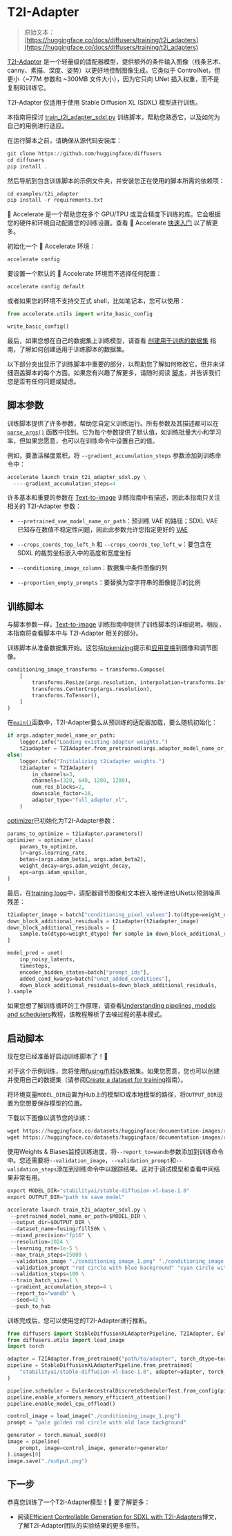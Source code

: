# T2I-Adapter

> 原始文本：[https://huggingface.co/docs/diffusers/training/t2i_adapters](https://huggingface.co/docs/diffusers/training/t2i_adapters)

[T2I-Adapter](https://hf.co/papers/2302.08453) 是一个轻量级的适配器模型，提供额外的条件输入图像（线条艺术、canny、素描、深度、姿势）以更好地控制图像生成。它类似于 ControlNet，但更小（~77M 参数和 ~300MB 文件大小），因为它只向 UNet 插入权重，而不是复制和训练它。

T2I-Adapter 仅适用于使用 Stable Diffusion XL (SDXL) 模型进行训练。

本指南将探讨 [train_t2i_adapter_sdxl.py](https://github.com/huggingface/diffusers/blob/main/examples/t2i_adapter/train_t2i_adapter_sdxl.py) 训练脚本，帮助您熟悉它，以及如何为自己的用例进行适应。

在运行脚本之前，请确保从源代码安装库：

```py
git clone https://github.com/huggingface/diffusers
cd diffusers
pip install .
```

然后导航到包含训练脚本的示例文件夹，并安装您正在使用的脚本所需的依赖项：

```py
cd examples/t2i_adapter
pip install -r requirements.txt
```

🤗 Accelerate 是一个帮助您在多个 GPU/TPU 或混合精度下训练的库。它会根据您的硬件和环境自动配置您的训练设置。查看 🤗 Accelerate [快速入门](https://huggingface.co/docs/accelerate/quicktour) 以了解更多。

初始化一个 🤗 Accelerate 环境：

```py
accelerate config
```

要设置一个默认的 🤗 Accelerate 环境而不选择任何配置：

```py
accelerate config default
```

或者如果您的环境不支持交互式 shell，比如笔记本，您可以使用：

```py
from accelerate.utils import write_basic_config

write_basic_config()
```

最后，如果您想在自己的数据集上训练模型，请查看 [创建用于训练的数据集](create_dataset) 指南，了解如何创建适用于训练脚本的数据集。

以下部分突出显示了训练脚本中重要的部分，以帮助您了解如何修改它，但并未详细涵盖脚本的每个方面。如果您有兴趣了解更多，请随时阅读 [脚本](https://github.com/huggingface/diffusers/blob/main/examples/t2i_adapter/train_t2i_adapter_sdxl.py)，并告诉我们您是否有任何问题或疑虑。

## 脚本参数

训练脚本提供了许多参数，帮助您自定义训练运行。所有参数及其描述都可以在 [`parse_args()`](https://github.com/huggingface/diffusers/blob/aab6de22c33cc01fb7bc81c0807d6109e2c998c9/examples/t2i_adapter/train_t2i_adapter_sdxl.py#L233) 函数中找到。它为每个参数提供了默认值，如训练批量大小和学习率，但如果您愿意，也可以在训练命令中设置自己的值。

例如，要激活梯度累积，将 `--gradient_accumulation_steps` 参数添加到训练命令中：

```py
accelerate launch train_t2i_adapter_sdxl.py \
  ----gradient_accumulation_steps=4
```

许多基本和重要的参数在 [Text-to-image](text2image#script-parameters) 训练指南中有描述，因此本指南只关注相关的 T2I-Adapter 参数：

+   `--pretrained_vae_model_name_or_path`：预训练 VAE 的路径；SDXL VAE 已知存在数值不稳定性问题，因此此参数允许您指定更好的 [VAE](https://huggingface.co/madebyollin/sdxl-vae-fp16-fix)

+   `--crops_coords_top_left_h` 和 `--crops_coords_top_left_w`：要包含在 SDXL 的裁剪坐标嵌入中的高度和宽度坐标

+   `--conditioning_image_column`：数据集中条件图像的列

+   `--proportion_empty_prompts`：要替换为空字符串的图像提示的比例

## 训练脚本

与脚本参数一样，[Text-to-image](text2image#training-script) 训练指南中提供了训练脚本的详细说明。相反，本指南将查看脚本中与 T2I-Adapter 相关的部分。

训练脚本从准备数据集开始。这包括[tokenizing](https://github.com/huggingface/diffusers/blob/aab6de22c33cc01fb7bc81c0807d6109e2c998c9/examples/t2i_adapter/train_t2i_adapter_sdxl.py#L674)提示和[应用变换](https://github.com/huggingface/diffusers/blob/aab6de22c33cc01fb7bc81c0807d6109e2c998c9/examples/t2i_adapter/train_t2i_adapter_sdxl.py#L714)到图像和调节图像。

```py
conditioning_image_transforms = transforms.Compose(
    [
        transforms.Resize(args.resolution, interpolation=transforms.InterpolationMode.BILINEAR),
        transforms.CenterCrop(args.resolution),
        transforms.ToTensor(),
    ]
)
```

在[`main()`](https://github.com/huggingface/diffusers/blob/aab6de22c33cc01fb7bc81c0807d6109e2c998c9/examples/t2i_adapter/train_t2i_adapter_sdxl.py#L770)函数中，T2I-Adapter要么从预训练的适配器加载，要么随机初始化：

```py
if args.adapter_model_name_or_path:
    logger.info("Loading existing adapter weights.")
    t2iadapter = T2IAdapter.from_pretrained(args.adapter_model_name_or_path)
else:
    logger.info("Initializing t2iadapter weights.")
    t2iadapter = T2IAdapter(
        in_channels=3,
        channels=(320, 640, 1280, 1280),
        num_res_blocks=2,
        downscale_factor=16,
        adapter_type="full_adapter_xl",
    )
```

[optimizer](https://github.com/huggingface/diffusers/blob/aab6de22c33cc01fb7bc81c0807d6109e2c998c9/examples/t2i_adapter/train_t2i_adapter_sdxl.py#L952)已初始化为T2I-Adapter参数：

```py
params_to_optimize = t2iadapter.parameters()
optimizer = optimizer_class(
    params_to_optimize,
    lr=args.learning_rate,
    betas=(args.adam_beta1, args.adam_beta2),
    weight_decay=args.adam_weight_decay,
    eps=args.adam_epsilon,
)
```

最后，在[training loop](https://github.com/huggingface/diffusers/blob/aab6de22c33cc01fb7bc81c0807d6109e2c998c9/examples/t2i_adapter/train_t2i_adapter_sdxl.py#L1086)中，适配器调节图像和文本嵌入被传递给UNet以预测噪声残差：

```py
t2iadapter_image = batch["conditioning_pixel_values"].to(dtype=weight_dtype)
down_block_additional_residuals = t2iadapter(t2iadapter_image)
down_block_additional_residuals = [
    sample.to(dtype=weight_dtype) for sample in down_block_additional_residuals
]

model_pred = unet(
    inp_noisy_latents,
    timesteps,
    encoder_hidden_states=batch["prompt_ids"],
    added_cond_kwargs=batch["unet_added_conditions"],
    down_block_additional_residuals=down_block_additional_residuals,
).sample
```

如果您想了解训练循环的工作原理，请查看[Understanding pipelines, models and schedulers](../using-diffusers/write_own_pipeline)教程，该教程解析了去噪过程的基本模式。

## 启动脚本

现在您已经准备好启动训练脚本了！🚀

对于这个示例训练，您将使用[fusing/fill50k](https://huggingface.co/datasets/fusing/fill50k)数据集。如果您愿意，您也可以创建并使用自己的数据集（请参阅[Create a dataset for training](https://moon-ci-docs.huggingface.co/docs/diffusers/pr_5512/en/training/create_dataset)指南）。

将环境变量`MODEL_DIR`设置为Hub上的模型ID或本地模型的路径，将`OUTPUT_DIR`设置为您想要保存模型的位置。

下载以下图像以调节您的训练：

```py
wget https://huggingface.co/datasets/huggingface/documentation-images/resolve/main/diffusers/controlnet_training/conditioning_image_1.png
wget https://huggingface.co/datasets/huggingface/documentation-images/resolve/main/diffusers/controlnet_training/conditioning_image_2.png
```

使用Weights & Biases监控训练进度，将`--report_to=wandb`参数添加到训练命令中。您还需要将`--validation_image`，`--validation_prompt`和`--validation_steps`添加到训练命令中以跟踪结果。这对于调试模型和查看中间结果非常有用。

```py
export MODEL_DIR="stabilityai/stable-diffusion-xl-base-1.0"
export OUTPUT_DIR="path to save model"

accelerate launch train_t2i_adapter_sdxl.py \
 --pretrained_model_name_or_path=$MODEL_DIR \
 --output_dir=$OUTPUT_DIR \
 --dataset_name=fusing/fill50k \
 --mixed_precision="fp16" \
 --resolution=1024 \
 --learning_rate=1e-5 \
 --max_train_steps=15000 \
 --validation_image "./conditioning_image_1.png" "./conditioning_image_2.png" \
 --validation_prompt "red circle with blue background" "cyan circle with brown floral background" \
 --validation_steps=100 \
 --train_batch_size=1 \
 --gradient_accumulation_steps=4 \
 --report_to="wandb" \
 --seed=42 \
 --push_to_hub
```

训练完成后，您可以使用您的T2I-Adapter进行推断。

```py
from diffusers import StableDiffusionXLAdapterPipeline, T2IAdapter, EulerAncestralDiscreteSchedulerTest
from diffusers.utils import load_image
import torch

adapter = T2IAdapter.from_pretrained("path/to/adapter", torch_dtype=torch.float16)
pipeline = StableDiffusionXLAdapterPipeline.from_pretrained(
    "stabilityai/stable-diffusion-xl-base-1.0", adapter=adapter, torch_dtype=torch.float16
)

pipeline.scheduler = EulerAncestralDiscreteSchedulerTest.from_config(pipe.scheduler.config)
pipeline.enable_xformers_memory_efficient_attention()
pipeline.enable_model_cpu_offload()

control_image = load_image("./conditioning_image_1.png")
prompt = "pale golden rod circle with old lace background"

generator = torch.manual_seed(0)
image = pipeline(
    prompt, image=control_image, generator=generator
).images[0]
image.save("./output.png")
```

## 下一步

恭喜您训练了一个T2I-Adapter模型！🎉 要了解更多：

+   阅读[Efficient Controllable Generation for SDXL with T2I-Adapters](https://huggingface.co/blog/t2i-sdxl-adapters)博文，了解T2I-Adapter团队的实验结果的更多细节。
